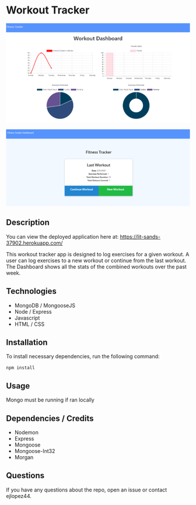 
# Workout Tracker

![Dashboard Stats Image](https://github.com/ejlopez44/workout-tracker/blob/master/public/assets/images/trackerDashboard.png)

![Tracker Index Image](https://github.com/ejlopez44/workout-tracker/blob/master/public/assets/images/trackerIndex.png)

## Description

You can view the deployed application here at: https://lit-sands-37902.herokuapp.com/

This workout tracker app is designed to log exercises for a given workout. A user can log exercises to a new workout or continue from the last workout. The Dashboard shows all the stats of the combined workouts over the past week.

## Technologies

* MongoDB / MongooseJS
* Node / Express
* Javascript
* HTML / CSS

## Installation

To install necessary dependencies, run the following command:
```
npm install
```

## Usage

Mongo must be running if ran locally

## Dependencies / Credits

* Nodemon
* Express
* Mongoose
* Mongoose-Int32
* Morgan

## Questions

If you have any questions about the repo, open an issue or contact ejlopez44.


